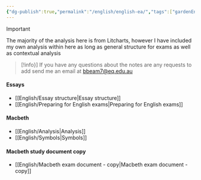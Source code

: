 ```yaml
---
{"dg-publish":true,"permalink":"/english/english-ea/","tags":["gardenEntry"]}
---
```


> [!important]
> The majority of the analysis here is from Litcharts, however I have included my own analysis within here as long as general structure for exams as well as contextual analysis
> >[!info}]
> >If you have any questions about the notes are any requests to add send me an email at bbeam7@eq.edu.au
#### Essays
- [[English/Essay structure\|Essay structure]]
- [[English/Preparing for English exams\|Preparing for English exams]]
#### Macbeth
- [[English/Analysis\|Analysis]]
- [[English/Symbols\|Symbols]]
#### Macbeth study document copy
- [[English/Macbeth exam document - copy\|Macbeth exam document - copy]]